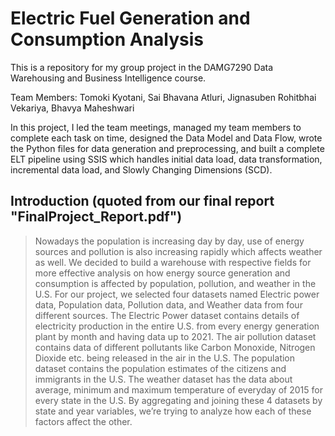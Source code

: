 # Electric Fuel Generation and Consumption Analysis

This is a repository for my group project in the DAMG7290 Data Warehousing and Business Intelligence course.

Team Members: Tomoki Kyotani, Sai Bhavana Atluri, Jignasuben Rohitbhai Vekariya, Bhavya Maheshwari


In this project, I led the team meetings, managed my team members to complete each task on time, designed the Data Model and Data Flow, wrote the Python files for data generation and preprocessing, and built a complete ELT pipeline using SSIS which handles initial data load, data transformation, incremental data load, and Slowly Changing Dimensions (SCD).


## Introduction (quoted from our final report "FinalProject_Report.pdf")

> Nowadays the population is increasing day by day, use of energy sources and pollution is also increasing rapidly which affects weather as well. We decided to build a warehouse with respective fields for more effective analysis on how energy source generation and consumption is affected by population, pollution, and weather in the U.S.
> For our project, we selected four datasets named Electric power data, Population data, Pollution data, and Weather data from four different sources. The Electric Power dataset contains details of electricity production in the entire U.S. from every energy generation plant by month and having data up to 2021. The air pollution dataset contains data of different pollutants like Carbon Monoxide, Nitrogen Dioxide etc. being released in the air in the U.S. The population dataset contains the population estimates of the citizens and immigrants in the U.S. The weather dataset has the data about average, minimum and maximum temperature of everyday of 2015 for every state in the U.S.
> By aggregating and joining these 4 datasets by state and year variables, we’re trying to analyze how each of these factors affect the other.
